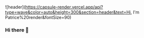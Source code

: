 ![header](https://capsule-render.vercel.app/api?type=wave&color=auto&height=300&section=header&text=Hi, I'm Patrice%20render&fontSize=90)

### Hi there 👋

<!--
**nedpat/nedpat** is a ✨ _special_ ✨ repository because its `README.md` (this file) appears on your GitHub profile.

Here are some ideas to get you started:

- 🔭 I’m currently working on ...
- 🌱 I’m currently learning ...
- 👯 I’m looking to collaborate on ...
- 🤔 I’m looking for help with ...
- 💬 Ask me about ...
- 📫 How to reach me: ...
- 😄 Pronouns: ...
- ⚡ Fun fact: ...
-->
